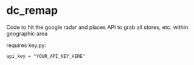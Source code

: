 # dc_remap

Code to hit the google radar and places API to grab all stores, etc. within geographic area

requires key.py: 
```
api_key = "YOUR_API_KEY_HERE"
```

